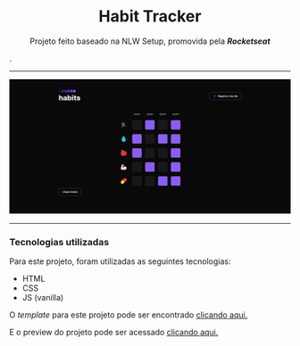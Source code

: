 
<h1 align=center>Habit Tracker</h1>
<p align=center>Projeto feito baseado na NLW Setup, promovida pela <strong><i>Rocketseat</i></strong></p>.

---

<img src=".github/habit-tracker.png" alt="Screenshot da página do projeto.">

---

### Tecnologias utilizadas

Para este projeto, foram utilizadas as seguintes tecnologias:
* HTML
* CSS
* JS (vanilla)

O *template* para este projeto pode ser encontrado <a href="https://www.figma.com/file/3esHAQMFvP3zNrRGdOe0v8/Habits-(e)-(Community)?node-id=75%3A567&t=Nrsg2BcEBmvp4Qed-0" target="_blank">clicando aqui.</a>

E o preview do projeto pode ser acessado <a href="https://caiocouto.github.io/habit-tracker/" target="_blank">clicando aqui.</a>
